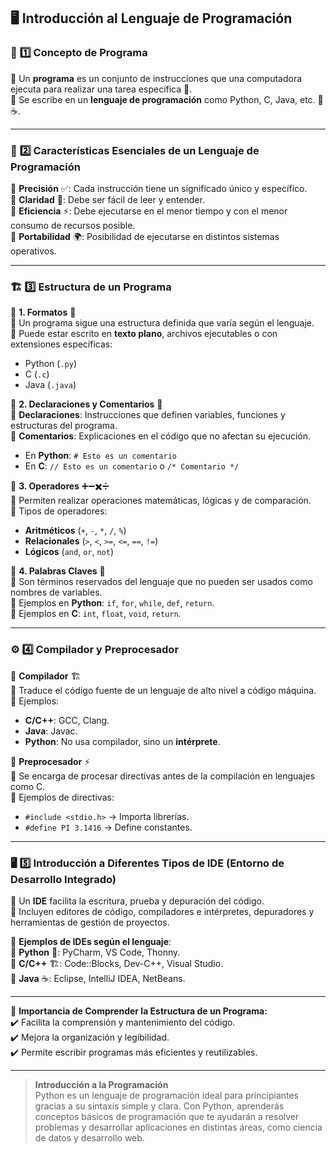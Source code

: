 ## 🖥️ **Introducción al Lenguaje de Programación**  

### 🔹 **1️⃣ Concepto de Programa**  
🔹 Un **programa** es un conjunto de instrucciones que una computadora ejecuta para realizar una tarea específica 📜.  
🔹 Se escribe en un **lenguaje de programación** como Python, C, Java, etc. 🐍☕.  

---

### 🎯 **2️⃣ Características Esenciales de un Lenguaje de Programación**  
📌 **Precisión** ✅: Cada instrucción tiene un significado único y específico.  
📌 **Claridad** 👀: Debe ser fácil de leer y entender.  
📌 **Eficiencia** ⚡: Debe ejecutarse en el menor tiempo y con el menor consumo de recursos posible.  
📌 **Portabilidad** 🌍: Posibilidad de ejecutarse en distintos sistemas operativos.  

---

### 🏗️ **3️⃣ Estructura de un Programa**  
📌 **1. Formatos** 📑  
🔹 Un programa sigue una estructura definida que varía según el lenguaje.  
🔹 Puede estar escrito en **texto plano**, archivos ejecutables o con extensiones específicas:  
   - Python (`.py`)  
   - C (`.c`)  
   - Java (`.java`)  

📌 **2. Declaraciones y Comentarios** 📝  
🔹 **Declaraciones**: Instrucciones que definen variables, funciones y estructuras del programa.  
🔹 **Comentarios**: Explicaciones en el código que no afectan su ejecución.  
   - En **Python**: `# Esto es un comentario`  
   - En **C**: `// Esto es un comentario` o `/* Comentario */`  

📌 **3. Operadores** ➕➖✖️➗  
🔹 Permiten realizar operaciones matemáticas, lógicas y de comparación.  
🔹 Tipos de operadores:  
   - **Aritméticos** (`+`, `-`, `*`, `/`, `%`)  
   - **Relacionales** (`>`, `<`, `>=`, `<=`, `==`, `!=`)  
   - **Lógicos** (`and`, `or`, `not`)  

📌 **4. Palabras Claves** 🔑  
🔹 Son términos reservados del lenguaje que no pueden ser usados como nombres de variables.  
🔹 Ejemplos en **Python**: `if`, `for`, `while`, `def`, `return`.  
🔹 Ejemplos en **C**: `int`, `float`, `void`, `return`.  

---

### ⚙️ **4️⃣ Compilador y Preprocesador**  
📌 **Compilador** 🏗️  
🔹 Traduce el código fuente de un lenguaje de alto nivel a código máquina.  
🔹 Ejemplos:  
   - **C/C++**: GCC, Clang.  
   - **Java**: Javac.  
   - **Python**: No usa compilador, sino un **intérprete**.  

📌 **Preprocesador** ⚡  
🔹 Se encarga de procesar directivas antes de la compilación en lenguajes como C.  
🔹 Ejemplos de directivas:  
   - `#include <stdio.h>` → Importa librerías.  
   - `#define PI 3.1416` → Define constantes.  

---

### 🖥️ **5️⃣ Introducción a Diferentes Tipos de IDE (Entorno de Desarrollo Integrado)**  
🔹 Un **IDE** facilita la escritura, prueba y depuración del código.  
🔹 Incluyen editores de código, compiladores e intérpretes, depuradores y herramientas de gestión de proyectos.  

📌 **Ejemplos de IDEs según el lenguaje**:  
🔹 **Python** 🐍: PyCharm, VS Code, Thonny.  
🔹 **C/C++** 🏗️: Code::Blocks, Dev-C++, Visual Studio.  
🔹 **Java** ☕: Eclipse, IntelliJ IDEA, NetBeans.  

---

📢 **Importancia de Comprender la Estructura de un Programa:**  
✔️ Facilita la comprensión y mantenimiento del código.  
✔️ Mejora la organización y legibilidad.  
✔️ Permite escribir programas más eficientes y reutilizables.  

-------
> **Introducción a la Programación**  
> Python es un lenguaje de programación ideal para principiantes gracias a su sintaxis simple y clara. Con Python, aprenderás conceptos básicos de programación que te ayudarán a resolver problemas y desarrollar aplicaciones en distintas áreas, como ciencia de datos y desarrollo web.